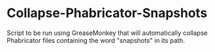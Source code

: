 # Collapse-Phabricator-Snapshots
Script to be run using GreaseMonkey that will automatically collapse Phabricator files containing the word "snapshots" in its path.
